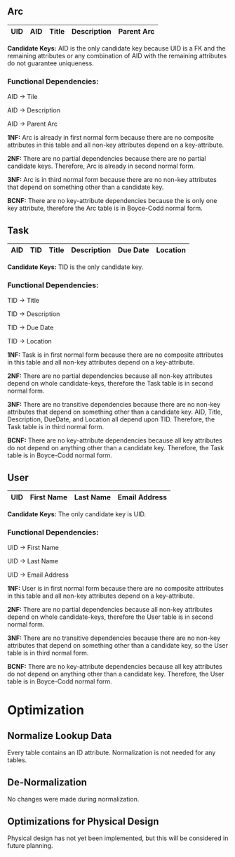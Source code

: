 ## Arc

| UID | AID | Title | Description | Parent Arc |
| --- | --- | --- | --- | --- |

**Candidate Keys:** AID is the only candidate key because UID is a FK and the remaining attributes or any combination of AID with the remaining attributes do not guarantee uniqueness.

### Functional Dependencies:

AID -> Tile

AID -> Description

AID -> Parent Arc

**1NF:** Arc is already in first normal form because there are no composite attributes in this table and all non-key attributes depend on a key-attribute.

**2NF:** There are no partial dependencies because there are no partial candidate keys. Therefore, Arc is already in second normal form.

**3NF:** Arc is in third normal form because there are no non-key attributes that depend on something other than a candidate key.

**BCNF:** There are no key-attribute dependencies because the is only one key attribute, therefore the Arc table is in Boyce-Codd normal form.

## Task

| AID | TID | Title | Description | Due Date | Location |
| --- | --- | --- | --- | --- | --- |

**Candidate Keys:** TID is the only candidate key.

### Functional Dependencies:

TID -> Title

TID -> Description

TID -> Due Date

TID -> Location

**1NF:** Task is in first normal form because there are no composite attributes in this table and all non-key attributes depend on a key-attribute.

**2NF:** There are no partial dependencies because all non-key attributes depend on whole candidate-keys, therefore the Task table is in second normal form.

**3NF:** There are no transitive dependencies because there are no non-key attributes that depend on something other than a candidate key. AID, Title, Description, DueDate, and Location all depend upon TID. Therefore, the Task table is in third normal form.

**BCNF:** There are no key-attribute dependencies because all key attributes do not depend on anything other than a candidate key. Therefore, the Task table is in Boyce-Codd normal form.

## User

| UID | First Name | Last Name | Email Address |
| --- | --- | --- | --- |

**Candidate Keys:** The only candidate key is UID.

### Functional Dependencies:

UID -> First Name

UID -> Last Name

UID -> Email Address

**1NF:** User is in first normal form because there are no composite attributes in this table and all non-key attributes depend on a key-attribute.

**2NF:** There are no partial dependencies because all non-key attributes depend on whole candidate-keys, therefore the User table is in second normal form.

**3NF:** There are no transitive dependencies because there are no non-key attributes that depend on something other than a candidate key, so the User table is in third normal form.

**BCNF:** There are no key-attribute dependencies because all key attributes do not depend on anything other than a candidate key. Therefore, the User table is in Boyce-Codd normal form.

# Optimization

## Normalize Lookup Data

Every table contains an ID attribute. Normalization is not needed for any tables.

## De-Normalization

No changes were made during normalization.

## Optimizations for Physical Design

Physical design has not yet been implemented, but this will be considered in future planning.